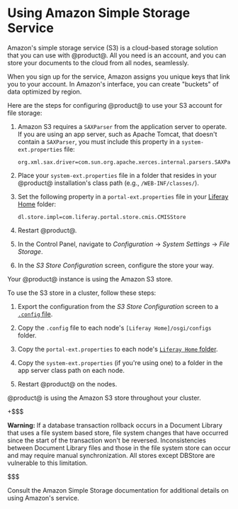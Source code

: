 # Using Amazon Simple Storage Service [](id=using-amazon-simple-storage-service)

Amazon's simple storage service (S3) is a cloud-based storage solution that you
can use with @product@. All you need is an account, and you can store your
documents to the cloud from all nodes, seamlessly. 

When you sign up for the service, Amazon assigns you unique keys that link you
to your account. In Amazon's interface, you can create "buckets" of data
optimized by region. 

Here are the steps for configuring @product@ to use your S3 account for file
storage:

1.  Amazon S3 requires a `SAXParser` from the application server to operate. If 
    you are using an app server, such as Apache Tomcat, that doesn't contain  a
    `SAXParser`, you must include this property in a `system-ext.properties`
    file: 

        org.xml.sax.driver=com.sun.org.apache.xerces.internal.parsers.SAXParser

2.  Place your `system-ext.properties` file in a folder that resides in your 
    @product@ installation's class path  (e.g., `/WEB-INF/classes/`).

3.  Set the following property in a `portal-ext.properties` file in your
    [Liferay Home](/discover/deployment/-/knowledge_base/7-1/installing-product#liferay-home)
    folder: 

        dl.store.impl=com.liferay.portal.store.cmis.CMISStore

4.  Restart @product@.

5.  In the Control Panel, navigate to *Configuration* &rarr; *System
    Settings* &rarr; *File Storage*.

6.  In the *S3 Store Configuration* screen, configure the store your way.

Your @product@ instance is using the Amazon S3 store. 

To use the S3 store in a cluster, follow these steps: 

1.  Export the configuration from the *S3 Store Configuration* screen to a 
    [`.config` file](/discover/portal/-/knowledge_base/7-1/configuration-files).

2.  Copy the `.config` file to each node's `[Liferay Home]/osgi/configs` 
    folder. 

3.  Copy the `portal-ext.properties` to each node's
    [`Liferay Home` folder](/discover/deployment/-/knowledge_base/7-1/installing-product#liferay-home). 

4.  Copy the `system-ext.properties` (if you're using one) to a folder in the 
    app server class path on each node. 

5.  Restart @product@ on the nodes. 

@product@ is using the Amazon S3 store throughout your cluster.

+$$$

**Warning:** If a database transaction rollback occurs in a Document Library
that uses a file system based store, file system changes that have occurred
since the start of the transaction won't be reversed. Inconsistencies between
Document Library files and those in the file system store can occur and may
require manual synchronization. All stores except DBStore are vulnerable to this
limitation.

$$$

Consult the Amazon Simple Storage documentation for additional details on using
Amazon's service.
